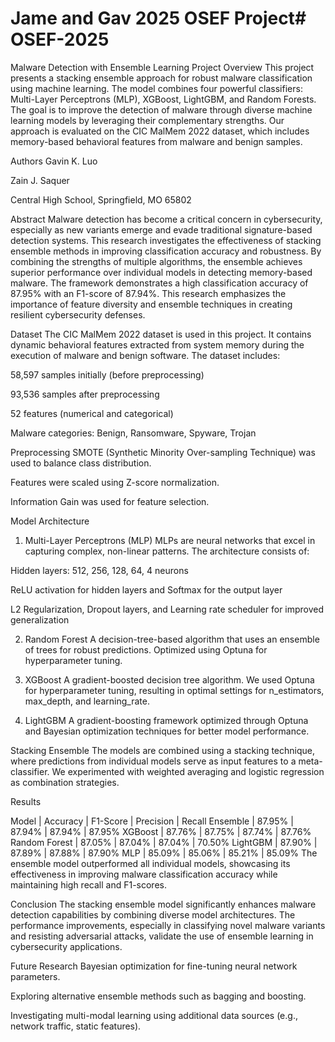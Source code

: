 # Jame and Gav 2025 OSEF Project# OSEF-2025

Malware Detection with Ensemble Learning
Project Overview
This project presents a stacking ensemble approach for robust malware classification using machine learning. The model combines four powerful classifiers: Multi-Layer Perceptrons (MLP), XGBoost, LightGBM, and Random Forests. The goal is to improve the detection of malware through diverse machine learning models by leveraging their complementary strengths. Our approach is evaluated on the CIC MalMem 2022 dataset, which includes memory-based behavioral features from malware and benign samples.

Authors
Gavin K. Luo

Zain J. Saquer

Central High School, Springfield, MO 65802

Abstract
Malware detection has become a critical concern in cybersecurity, especially as new variants emerge and evade traditional signature-based detection systems. This research investigates the effectiveness of stacking ensemble methods in improving classification accuracy and robustness. By combining the strengths of multiple algorithms, the ensemble achieves superior performance over individual models in detecting memory-based malware. The framework demonstrates a high classification accuracy of 87.95% with an F1-score of 87.94%. This research emphasizes the importance of feature diversity and ensemble techniques in creating resilient cybersecurity defenses.

Dataset
The CIC MalMem 2022 dataset is used in this project. It contains dynamic behavioral features extracted from system memory during the execution of malware and benign software. The dataset includes:

58,597 samples initially (before preprocessing)

93,536 samples after preprocessing

52 features (numerical and categorical)

Malware categories: Benign, Ransomware, Spyware, Trojan

Preprocessing
SMOTE (Synthetic Minority Over-sampling Technique) was used to balance class distribution.

Features were scaled using Z-score normalization.

Information Gain was used for feature selection.

Model Architecture
1. Multi-Layer Perceptrons (MLP)
MLPs are neural networks that excel in capturing complex, non-linear patterns. The architecture consists of:

Hidden layers: 512, 256, 128, 64, 4 neurons

ReLU activation for hidden layers and Softmax for the output layer

L2 Regularization, Dropout layers, and Learning rate scheduler for improved generalization

2. Random Forest
A decision-tree-based algorithm that uses an ensemble of trees for robust predictions. Optimized using Optuna for hyperparameter tuning.

3. XGBoost
A gradient-boosted decision tree algorithm. We used Optuna for hyperparameter tuning, resulting in optimal settings for n_estimators, max_depth, and learning_rate.

4. LightGBM
A gradient-boosting framework optimized through Optuna and Bayesian optimization techniques for better model performance.

Stacking Ensemble
The models are combined using a stacking technique, where predictions from individual models serve as input features to a meta-classifier. We experimented with weighted averaging and logistic regression as combination strategies.

Results

Model | Accuracy | F1-Score | Precision | Recall
Ensemble | 87.95% | 87.94% | 87.94% | 87.95%
XGBoost | 87.76% | 87.75% | 87.74% | 87.76%
Random Forest | 87.05% | 87.04% | 87.04% | 70.50%
LightGBM | 87.90% | 87.89% | 87.88% | 87.90%
MLP | 85.09% | 85.06% | 85.21% | 85.09%
The ensemble model outperformed all individual models, showcasing its effectiveness in improving malware classification accuracy while maintaining high recall and F1-scores.

Conclusion
The stacking ensemble model significantly enhances malware detection capabilities by combining diverse model architectures. The performance improvements, especially in classifying novel malware variants and resisting adversarial attacks, validate the use of ensemble learning in cybersecurity applications.

Future Research
Bayesian optimization for fine-tuning neural network parameters.

Exploring alternative ensemble methods such as bagging and boosting.

Investigating multi-modal learning using additional data sources (e.g., network traffic, static features).


